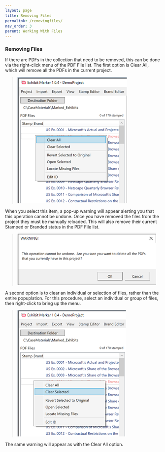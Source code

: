 ```yaml
---
layout: page
title: Removing Files
permalink: /removingfiles/
nav_order: 3
parent: Working With Files
---
```


### Removing Files

If there are PDFs in the collection that need to be removed, this can be done via the right-click menu of the PDF File list.  The first option is Clear All, which will remove all the PDFs in the current project.

> ![Screen Grab - Clear All right-click menu TEST](../../assets/working_with_files_assets/working_with_files_removing_01_clearall.png)

When you select this item, a pop-up warning will appear alerting you that this operation cannot be undone.  Once you have removed the files from the project they must be manually reloaded.  This will also remove their current Stamped or Branded status in the PDF File list.

> ![Screen Grab - Clear PDF Warning](../../assets/working_with_files_assets/working_with_files_removing_02_clearallwarning.png)

A second option is to clear an individual or selection of files, rather than the entire popuplation.  For this procedure, select an individual or group of files, then right-click to bring up the menu.

> ![Screen Grab - Clear Selected](../../assets/working_with_files_assets/working_with_files_removing_03_clearselected.png)

The same warning will appear as with the Clear All option.